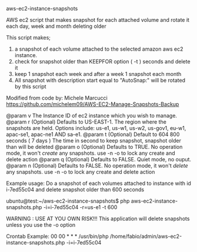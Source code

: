 
 aws-ec2-instance-snapshots 
 
 AWS ec2 script that makes snapshot for each attached volume and rotate it each day, week and month deleting older 
 
 This script makes;
  1) a snapshot of each volume attached to the selected amazon aws ec2 instance.
  2) check for snapshot older than KEEPFOR option ( -t )  seconds and delete it 
  3) keep 1 snapshot each week and after a week 1 snapshot each month
  4) All snapshot with description start equal to "AutoSnap:" will be rotated by this script
  
  Modified from code by:
  Michele Marcucci
  https://github.com/michelem09/AWS-EC2-Manage-Snapshots-Backup
 
 @param v
  The Instance ID of ec2 instance which you wish to manage.
 @param r
  (Optional) Defaults to US-EAST-1.
  The region where the snapshots are held.
  Options include: us-e1, us-w1, us-w2, us-gov1, eu-w1, apac-se1, apac-ne1 AND sa-e1.
 @param t
  (Optional) Default to 604 800 seconds ( 7 days )
  The time in second to keep snapshot, snapshot older than will be deleted
 @param o
  (Optional) Defaults to TRUE.
  No operation mode, it won't *create* any snapshots. use -n -o to lock any create and delete action
 @param q
  (Optional) Defaults to FALSE.
  Quiet mode, no ouput.
 @param n
  (Optional) Defaults to FALSE.
  No operation mode, it won't *delete* any snapshots. use -n -o to lock any create and delete action
 
 Example usage:
 Do a snapshot of each volumes attached to instance with id i-7ed55c04 and delete snapshot older than 600 seconds

ubuntu@test:~/aws-ec2-instance-snapshots$ php aws-ec2-instance-snapshots.php -i=i-7ed55c04 -r=us-e1 -t 600

 
 
WARNING : USE AT YOU OWN RISK!!! This application will delete snapshots unless you use the -o option


Crontab Example:
00 00 * * * /usr/bin/php /home/fabio/admin/aws-ec2-instance-snapshots.php -i=i-7ed55c04
